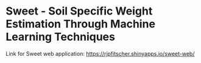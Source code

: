 # Sweet - Soil Specific Weight Estimation Through Machine Learning Techniques

Link for Sweet web application:
https://rjpfitscher.shinyapps.io/sweet-web/ 